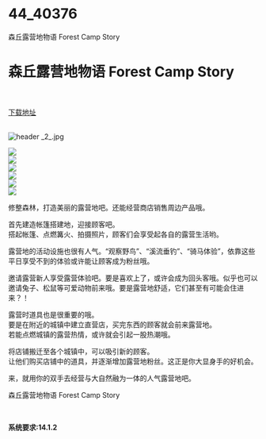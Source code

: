 # 44_40376
森丘露营地物语 Forest Camp Story
# 森丘露营地物语 Forest Camp Story
 <br/></br>
[下载地址](https://www.switch520.cc/article/40376 "下载地址")
<br/></br>

<p><img title="header _2_.jpg" src="https://www.switch520.cc/muke_img/2022_08_25_bb221d49dce11.jpg" alt="header _2_.jpg"></p>
<p><img src="https://cdn.cloudflare.steamstatic.com/steam/apps/1983690/ss_95248a823050093a0df6392f10c4666cb8e4cdbf.600x338.jpg?t=1659700433"><br>
<img src="https://cdn.cloudflare.steamstatic.com/steam/apps/1983690/ss_7ef3f77e1297f76dbb4377a69c6ae798c7427287.600x338.jpg?t=1659700433"><br>
<img src="https://cdn.cloudflare.steamstatic.com/steam/apps/1983690/ss_c26fcd5bc7cb178ff406b7888e0299710caf4b85.600x338.jpg?t=1659700433"><br>
<img src="https://cdn.cloudflare.steamstatic.com/steam/apps/1983690/ss_6c3e6065077ab869cfa71053661d2c6ee2fb9f50.600x338.jpg?t=1659700433"><br>
<img src="https://cdn.cloudflare.steamstatic.com/steam/apps/1983690/ss_37035c492fbf2fdd5263498cbdd7a14bd110e833.600x338.jpg?t=1659700433"><br>
<img src="https://cdn.cloudflare.steamstatic.com/steam/apps/1983690/ss_103784a1953451468da5ccd28ab53eef1b623499.600x338.jpg?t=1659700433"></p>
<p>修整森林，打造美丽的露营地吧。还能经营商店销售周边产品哦。</p>
<p>首先建造帐篷搭建地，迎接顾客吧。<br>
搭起帐篷、点燃篝火、拍摄照片，顾客们会享受起各自的露营生活哟。</p>
<p>露营地的活动设施也很有人气。“观察野鸟”、“溪流垂钓”、“骑马体验”，依靠这些平日享受不到的体验或许能让顾客成为粉丝哦。</p>
<p>邀请露营新人享受露营体验吧。要是喜欢上了，或许会成为回头客哦。似乎也可以邀请兔子、松鼠等可爱动物前来哦。要是露营地舒适，它们甚至有可能会住进来？！</p>
<p>露营时道具也是很重要的哦。<br>
要是在附近的城镇中建立直营店，买完东西的顾客就会前来露营地。<br>
若能点燃城镇的露营热情，或许就会引起一股热潮哦。</p>
<p>将店铺搬迁至各个城镇中，可以吸引新的顾客。<br>
让他们购买店铺中的道具，并逐渐增加露营地粉丝。这正是你大显身手的好机会。</p>
<p>来，就用你的双手去经营与大自然融为一体的人气露营地吧。</p>
<p>森丘露营地物语 Forest Camp Story</p>
<p>&nbsp;</p>
<p><strong>系统要求:14.1.2</strong></p>



